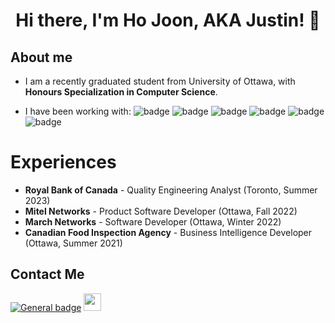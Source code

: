 <h1 align="center">Hi there, I'm Ho Joon, AKA Justin! 👋 </h1>

<h2>About me</h2>

- I am a recently graduated student from University of Ottawa, with **Honours Specialization in Computer Science**.

- I have been working with: ![badge](https://img.shields.io/badge/Python-4B8BBE) ![badge](https://img.shields.io/badge/Java-f89820) ![badge](https://img.shields.io/badge/TypeScript-JavaScript-f0db4f) ![badge](https://img.shields.io/badge/Node.js-3c873a) ![badge](https://img.shields.io/badge/React-Angular-dd1b16) ![badge](https://img.shields.io/badge/Linux-ffcc33)

<h1>Experiences</h1>

- **Royal Bank of Canada** - Quality Engineering Analyst (Toronto, Summer 2023)
- **Mitel Networks** - Product Software Developer (Ottawa, Fall 2022)
- **March Networks** - Software Developer (Ottawa, Winter 2022)
- **Canadian Food Inspection Agency** - Business Intelligence Developer (Ottawa, Summer 2021)

<h2>Contact Me</h2>

[![General badge](https://img.shields.io/badge/Gmail-D14836?style=for-the-badge&logo=gmail&logoColor=white)](mailto:chunny0501@gmail.com)
<a href="https://www.linkedin.com/in/justin-chun/" target="_blank">
  <img height="28" src="https://img.shields.io/badge/LinkedIn-0077B5?style=for-the-badge&logo=linkedin&logoColor=white" />
</a>
